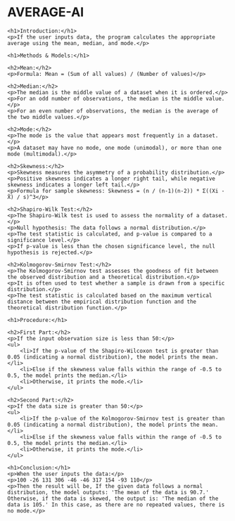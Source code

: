 # AVERAGE-AI
<!DOCTYPE html>
<html lang="en">
<head>
    <meta charset="UTF-8">
    <meta name="viewport" content="width=device-width, initial-scale=1.0">
    <title>AVERAGE AI</title>
</head>
<body>

    <h1>Introduction:</h1>
    <p>If the user inputs data, the program calculates the appropriate average using the mean, median, and mode.</p>

    <h1>Methods & Models:</h1>

    <h2>Mean:</h2>
    <p>Formula: Mean = (Sum of all values) / (Number of values)</p>

    <h2>Median:</h2>
    <p>The median is the middle value of a dataset when it is ordered.</p>
    <p>For an odd number of observations, the median is the middle value.</p>
    <p>For an even number of observations, the median is the average of the two middle values.</p>

    <h2>Mode:</h2>
    <p>The mode is the value that appears most frequently in a dataset.</p>
    <p>A dataset may have no mode, one mode (unimodal), or more than one mode (multimodal).</p>

    <h2>Skewness:</h2>
    <p>Skewness measures the asymmetry of a probability distribution.</p>
    <p>Positive skewness indicates a longer right tail, while negative skewness indicates a longer left tail.</p>
    <p>Formula for sample skewness: Skewness = (n / (n-1)(n-2)) * Σ((Xi - X̄) / s)^3</p>

    <h2>Shapiro-Wilk Test:</h2>
    <p>The Shapiro-Wilk test is used to assess the normality of a dataset.</p>
    <p>Null hypothesis: The data follows a normal distribution.</p>
    <p>The test statistic is calculated, and p-value is compared to a significance level.</p>
    <p>If p-value is less than the chosen significance level, the null hypothesis is rejected.</p>

    <h2>Kolmogorov-Smirnov Test:</h2>
    <p>The Kolmogorov-Smirnov test assesses the goodness of fit between the observed distribution and a theoretical distribution.</p>
    <p>It is often used to test whether a sample is drawn from a specific distribution.</p>
    <p>The test statistic is calculated based on the maximum vertical distance between the empirical distribution function and the theoretical distribution function.</p>

    <h1>Procedure:</h1>

    <h2>First Part:</h2>
    <p>If the input observation size is less than 50:</p>
    <ul>
        <li>If the p-value of the Shapiro-Wilcoxon test is greater than 0.05 (indicating a normal distribution), the model prints the mean.</li>
        <li>Else if the skewness value falls within the range of -0.5 to 0.5, the model prints the median.</li>
        <li>Otherwise, it prints the mode.</li>
    </ul>

    <h2>Second Part:</h2>
    <p>If the data size is greater than 50:</p>
    <ul>
        <li>If the p-value of the Kolmogorov-Smirnov test is greater than 0.05 (indicating a normal distribution), the model prints the mean.</li>
        <li>Else if the skewness value falls within the range of -0.5 to 0.5, the model prints the median.</li>
        <li>Otherwise, it prints the mode.</li>
    </ul>

    <h1>Conclusion:</h1>
    <p>When the user inputs the data:</p>
    <p>100 -26 131 306 -46 -46 317 154 -93 110</p>
    <p>Then the result will be, If the given data follows a normal distribution, the model outputs: 'The mean of the data is 90.7.' Otherwise, if the data is skewed, the output is: 'The median of the data is 105.' In this case, as there are no repeated values, there is no mode.</p>

</body>
</html>
